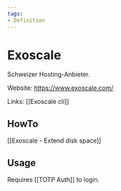 ```yaml
---
tags:
- Definition
---
```

# Exoscale

Schweizer Hosting-Anbieter.

Website: <https://www.exoscale.com/>

Links: [[Exoscale cli]]

## HowTo

[[Exoscale - Extend disk space]]

## Usage

Requires [[TOTP Auth]] to login.